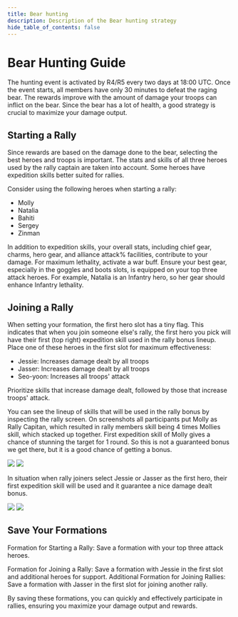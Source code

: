```yaml
---
title: Bear hunting
description: Description of the Bear hunting strategy 
hide_table_of_contents: false
---
```


# Bear Hunting Guide

The hunting event is activated by R4/R5 every two days at 18:00 UTC. Once the event starts, all members have only 30 minutes to defeat the raging bear. The rewards improve with the amount of damage your troops can inflict on the bear. Since the bear has a lot of health, a good strategy is crucial to maximize your damage output.

## Starting a Rally

Since rewards are based on the damage done to the bear, selecting the best heroes and troops is important. The stats and skills of all three heroes used by the rally captain are taken into account. 
Some heroes have expedition skills better suited for rallies. 

Consider using the following heroes when starting a rally:

* Molly
* Natalia
* Bahiti
* Sergey
* Zinman

In addition to expedition skills, your overall stats, including chief gear, charms, hero gear, and alliance attack% facilities, contribute to your damage. For maximum lethality, activate a war buff. 
Ensure your best gear, especially in the goggles and boots slots, is equipped on your top three attack heroes. 
For example, Natalia is an Infantry hero, so her gear should enhance Infantry lethality.

## Joining a Rally

When setting your formation, the first hero slot has a tiny flag. 
This indicates that when you join someone else's rally, the first hero you pick will have their first (top right) expedition skill used in the rally bonus lineup. 
Place one of these heroes in the first slot for maximum effectiveness:

* Jessie: Increases damage dealt by all troops
* Jasser: Increases damage dealt by all troops
* Seo-yoon: Increases all troops' attack

Prioritize skills that increase damage dealt, followed by those that increase troops' attack.

You can see the lineup of skills that will be used in the rally bonus by inspecting the rally screen. On screenshots all participants put Molly as Rally Capitan, which resulted in rally members skill being 4 times Mollies skill, which stacked up together.
First expedition skill of Molly gives a chance of stunning the target for 1 round. So this is not a guaranteed bonus we get there, 
but it is a good chance of getting a bonus.

![](../../../static/img/rally.png)
![](../../../static/img/skills-lineup.png)

In situation when rally joiners select Jessie or Jasser as the first hero, their first expedition skill will be used and it guarantee a nice damage dealt bonus.

![](../../../static/img/rally-jessie-lineup.png)
![](../../../static/img/rally-jessie.png)

## Save Your Formations

Formation for Starting a Rally: 
Save a formation with your top three attack heroes.

Formation for Joining a Rally: 
Save a formation with Jessie in the first slot and additional heroes for support.
Additional Formation for Joining Rallies: Save a formation with Jasser in the first slot for joining another rally.

By saving these formations, you can quickly and effectively participate in rallies, ensuring you maximize your damage output and rewards. 